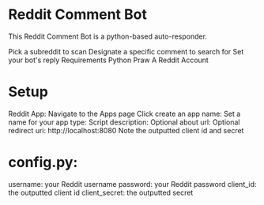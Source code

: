 
# Reddit Comment Bot
This Reddit Comment Bot is a python-based auto-responder.

Pick a subreddit to scan
Designate a specific comment to search for
Set your bot's reply
Requirements
Python
Praw
A Reddit Account
# Setup
Reddit App:
Navigate to the Apps page
Click create an app
name: Set a name for your app
type: Script
description: Optional
about url: Optional
redirect uri: http://localhost:8080
Note the outputted client id and secret
# config.py:
username: your Reddit username
password: your Reddit password
client_id: the outputted client id
client_secret: the outputted secret
